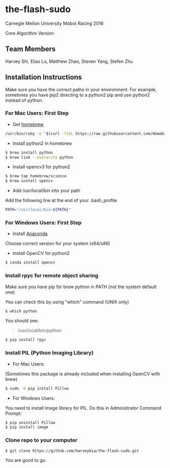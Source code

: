 # the-flash-sudo
Carnegie Mellon University Mobot Racing 2016

Core Algorithm Version

## Team Members
Harvey Shi,
Elias Lu,
Matthew Zhao,
Steven Yang,
Stefen Zhu

## Installation Instructions
Make sure you have the correct paths in your environment.
For example, sometimes you have pip2 directing to a python2
pip and use python2 instead of python.

### For Mac Users: First Step

- Get [homebrew]
```sh
/usr/bin/ruby -e "$(curl -fsSL https://raw.githubusercontent.com/Homebrew/install/master/install)"
```

- Install python2 in homebrew
```sh
$ brew install python
$ brew link --overwrite python
```

- Install opencv3 for python2
```sh
$ brew tap homebrew/science
$ brew install opencv
```

- Add /usr/local/bin into your path

Add the following line at the end of your .bash_profile

```sh
PATH="/usr/local/bin:${PATH}"
```

### For Windows Users: First Step

- Install [Anaconda]

Choose correct version for your system (x64/x86)

- Install OpenCV for python2

```sh
$ conda install opencv
```

### Install rpyc for remote object sharing
Make sure you have pip for brew python in PATH (not the system default one)

You can check this by using "which" command (UNIX only)
```sh
$ which python
```

You should see:

> /usr/local/bin/python

```sh
$ pip install rpyc
```

### Install PIL (Python Imaging Library)
- For Mac Users:

(Sometimes this package is already included when installing OpenCV
with brew)

```sh
$ sudo -H pip install Pillow
```

- For Windows Users:

You need to install image library for PIL.
Do this in Administrator Command Prompt:
```sh
$ pip uninstall Pillow
$ pip install image
```

### Clone repo to your computer
```sh
$ git clone https://github.com/harveybia/the-flash-sudo.git
```
You are good to go.

[homebrew]: <http://brew.sh>
[Anaconda]: <https://www.continuum.io/downloads>
